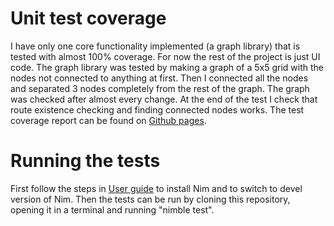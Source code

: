 # Unit test coverage
I have only one core functionality implemented (a graph library) that is tested with almost 100% coverage. For now the rest of the project is just UI code. The graph library was tested by making a graph of a 5x5 grid with
the nodes not connected to anything at first. Then I connected all the nodes and separated 3 nodes completely from the rest of the graph. The graph was checked after almost every change. At the end of the test I check that
route existence checking and finding connected nodes works. The test coverage report can be found on [Github pages](https://cloudperry.github.io/the-witness-puzzle-maker/docs/coverage/index.html).

# Running the tests
First follow the steps in [User guide](docs/user_guide.md) to install Nim and to switch to devel version of Nim. Then the tests can be run by cloning this repository, opening it in a terminal and running "nimble test".
